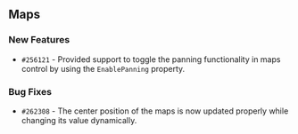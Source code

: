 ## Maps

### New Features

- `#256121` - Provided support to toggle the panning functionality in maps control by using the `EnablePanning` property.

### Bug Fixes

- `#262308` - The center position of the maps is now updated properly while changing its value dynamically. 
